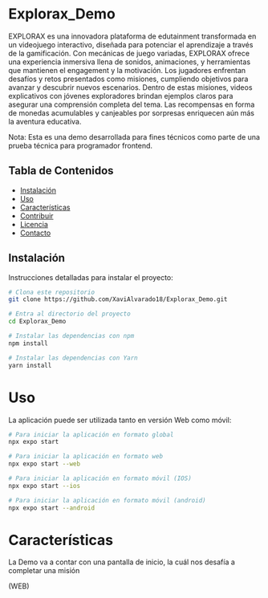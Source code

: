 # Explorax_Demo

EXPLORAX es una innovadora plataforma de edutainment transformada en un videojuego interactivo, diseñada para potenciar el aprendizaje a través de la gamificación. Con mecánicas de juego variadas, EXPLORAX ofrece una experiencia inmersiva llena de sonidos, animaciones, y herramientas que mantienen el engagement y la motivación. Los jugadores enfrentan desafíos y retos presentados como misiones, cumpliendo objetivos para avanzar y descubrir nuevos escenarios. Dentro de estas misiones, videos explicativos con jóvenes exploradores brindan ejemplos claros para asegurar una comprensión completa del tema. Las recompensas en forma de monedas acumulables y canjeables por sorpresas enriquecen aún más la aventura educativa.

Nota: Esta es una demo desarrollada para fines técnicos como parte de una prueba técnica para programador frontend.

## Tabla de Contenidos

- [Instalación](#instalación)
- [Uso](#uso)
- [Características](#características)
- [Contribuir](#contribuir)
- [Licencia](#licencia)
- [Contacto](#contacto)

## Instalación

Instrucciones detalladas para instalar el proyecto:

```bash
# Clona este repositorio
git clone https://github.com/XaviAlvarado18/Explorax_Demo.git

# Entra al directorio del proyecto
cd Explorax_Demo

# Instalar las dependencias con npm
npm install

# Instalar las dependencias con Yarn
yarn install
```

# Uso

La aplicación puede ser utilizada tanto en versión Web como móvil:

```bash
# Para iniciar la aplicación en formato global
npx expo start

# Para iniciar la aplicación en formato web
npx expo start --web

# Para iniciar la aplicación en formato móvil (IOS)
npx expo start --ios

# Para iniciar la aplicación en formato móvil (android)
npx expo start --android
```

# Características

La Demo va a contar con una pantalla de inicio, la cuál nos desafía a completar una misión

(WEB)
